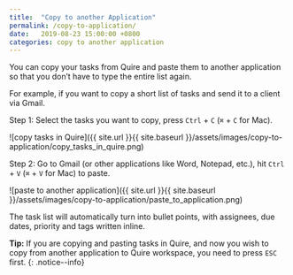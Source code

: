 ```yaml
---
title:  "Copy to another Application"
permalink: /copy-to-application/
date:   2019-08-23 15:00:00 +0800
categories: copy to another application
---
```

You can copy your tasks from Quire and paste them to another application so that you don’t have to type the entire list again. 

For example, if you want to copy a short list of tasks and send it to a client via Gmail.  

Step 1: Select the tasks you want to copy, press `Ctrl` + `C` (`⌘` + `C` for Mac). 

![copy tasks in Quire]({{ site.url }}{{ site.baseurl }}/assets/images/copy-to-application/copy_tasks_in_quire.png)

Step 2: Go to Gmail (or other applications like Word, Notepad, etc.), hit `Ctrl` + `V`  (`⌘` + `V` for Mac) to paste. 

![paste to another application]({{ site.url }}{{ site.baseurl }}/assets/images/copy-to-application/paste_to_application.png)

The task list will automatically turn into bullet points, with assignees, due dates, priority and tags written inline.

**Tip:** If you are copying and pasting tasks in Quire, and now you wish to copy from another application to Quire workspace, you need to press `ESC` first. 
{: .notice--info}